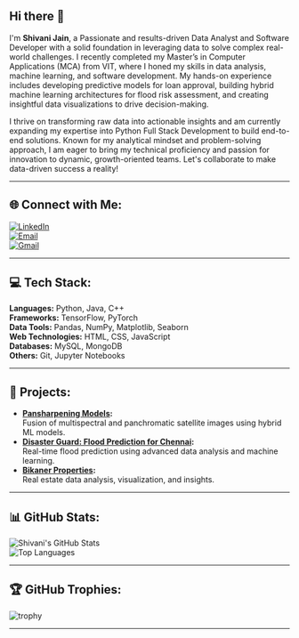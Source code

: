 ## Hi there 👋

I'm **Shivani Jain**, a Passionate and results-driven Data Analyst and Software Developer with a solid foundation in leveraging data to solve complex real-world challenges. I recently completed my Master’s in Computer Applications (MCA) from VIT, where I honed my skills in data analysis, machine learning, and software development. My hands-on experience includes developing predictive models for loan approval, building hybrid machine learning architectures for flood risk assessment, and creating insightful data visualizations to drive decision-making.

I thrive on transforming raw data into actionable insights and am currently expanding my expertise into Python Full Stack Development to build end-to-end solutions. Known for my analytical mindset and problem-solving approach, I am eager to bring my technical proficiency and passion for innovation to dynamic, growth-oriented teams. Let's collaborate to make data-driven success a reality!


---

## 🌐 Connect with Me:
[![LinkedIn](https://img.shields.io/badge/LinkedIn-Connect-blue)](https://www.linkedin.com/in/shivani-jain13/)  
[![Email](https://img.shields.io/badge/Email-Contact-red?style=for-the-badge&logo=gmail&logoColor=white)](mailto:shivanijwork@gmail.com)  
[![Gmail](https://img.shields.io/badge/Gmail-Contact-red?style=for-the-badge&logo=gmail&logoColor=white)](mailto:shivanijwork@gmail.com)  

---

## 💻 Tech Stack:
**Languages:** Python, Java, C++  
**Frameworks:** TensorFlow, PyTorch  
**Data Tools:** Pandas, NumPy, Matplotlib, Seaborn  
**Web Technologies:** HTML, CSS, JavaScript  
**Databases:** MySQL, MongoDB  
**Others:** Git, Jupyter Notebooks  

---

## 🚀 Projects:
- **[Pansharpening Models](https://github.com/ShivaniJain/Pansharpening):**  
  Fusion of multispectral and panchromatic satellite images using hybrid ML models.  
- **[Disaster Guard: Flood Prediction for Chennai](https://github.com/ShivaniJain/DisasterGuard):**  
  Real-time flood prediction using advanced data analysis and machine learning.  
- **[Bikaner Properties](https://github.com/ShivaniJain/BikanerProperties):**  
  Real estate data analysis, visualization, and insights.  

---

## 📊 GitHub Stats:
![Shivani's GitHub Stats](https://github-readme-stats.vercel.app/api?username=shivanijwork&show_icons=true&theme=radical)  
![Top Languages](https://github-readme-stats.vercel.app/api/top-langs/?username=shivanijwork&layout=compact&theme=radical)  

---

## 🏆 GitHub Trophies:
![trophy](https://github-profile-trophy.vercel.app/?username=shivanijwork&theme=radical)  

---


